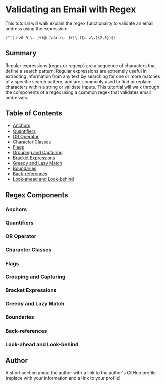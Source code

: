 # Validating an Email with Regex

This tutorial will walk explain the regex functionality to validate an email address using the expression: 

`/^([a-z0-9_\.-]+)@([\da-z\.-]+)\.([a-z\.]{2,6})$/`


## Summary

Regular expressions (regex or regexp) are a sequence of characters that define a search pattern. Regular expressions are extremely useful in extracting information from any text by searching for one or more matches of a specific search pattern, and are commonly used to find or replace characters within a string or validate inputs. This tutortial will walk through the components of a regex using a common regex that validates email addresses.

## Table of Contents

- [Anchors](#anchors)
- [Quantifiers](#quantifiers)
- [OR Operator](#or-operator)
- [Character Classes](#character-classes)
- [Flags](#flags)
- [Grouping and Capturing](#grouping-and-capturing)
- [Bracket Expressions](#bracket-expressions)
- [Greedy and Lazy Match](#greedy-and-lazy-match)
- [Boundaries](#boundaries)
- [Back-references](#back-references)
- [Look-ahead and Look-behind](#look-ahead-and-look-behind)

## Regex Components

### Anchors

### Quantifiers

### OR Operator

### Character Classes

### Flags

### Grouping and Capturing

### Bracket Expressions

### Greedy and Lazy Match

### Boundaries

### Back-references

### Look-ahead and Look-behind

## Author

A short section about the author with a link to the author's GitHub profile (replace with your information and a link to your profile)